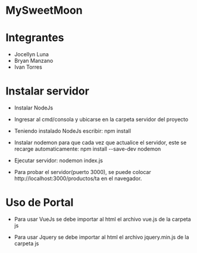 # MySweetMoon

# Integrantes
* Jocellyn Luna
* Bryan Manzano
* Ivan Torres

# Instalar servidor

- Instalar NodeJs

- Ingresar al cmd/consola y ubicarse en la carpeta servidor del proyecto

- Teniendo instalado NodeJs escribir: npm install

- Instalar nodemon para que cada vez que actualice el servidor, este se recarge automaticamente: npm install --save-dev nodemon

- Ejecutar servidor: nodemon index.js

- Para probar el servidor(puerto 3000), se puede colocar http://localhost:3000/productos/ta en el navegador.

# Uso de Portal

- Para usar VueJs se debe importar al html el archivo vue.js de la carpeta js

- Para usar Jquery se debe importar al html el archivo jquery.min.js de la carpeta js
